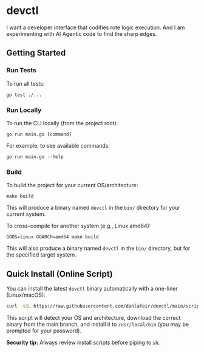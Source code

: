 # devctl

I want a developer interface that codifies rote logic execution. And I am experimenting with AI Agentic code to find the sharp edges.

## Getting Started

### Run Tests

To run all tests:

```
go test ./...
```

### Run Locally

To run the CLI locally (from the project root):

```
go run main.go [command]
```

For example, to see available commands:

```
go run main.go --help
```

### Build

To build the project for your current OS/architecture:

```
make build
```

This will produce a binary named `devctl` in the `bin/` directory for your current system.

To cross-compile for another system (e.g., Linux amd64):

```
GOOS=linux GOARCH=amd64 make build
```

This will also produce a binary named `devctl` in the `bin/` directory, but for the specified target system.

## Quick Install (Online Script)

You can install the latest `devctl` binary automatically with a one-liner (Linux/macOS):

```sh
curl -sSL https://raw.githubusercontent.com/danlafeir/devctl/main/scripts/install.sh | sh
```

This script will detect your OS and architecture, download the correct binary from the main branch, and install it to `/usr/local/bin` (you may be prompted for your password).

**Security tip:** Always review install scripts before piping to `sh`.